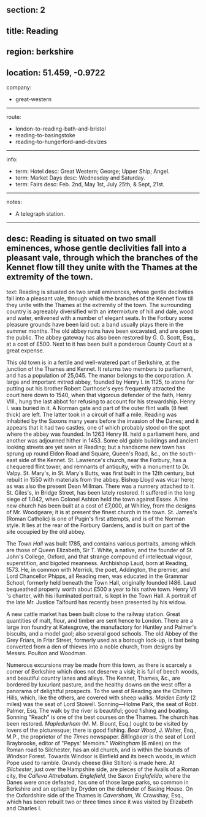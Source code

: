 section: 2
----
title: Reading
----
region: berkshire
----
location: 51.459, -0.9722
----
company:
- great-western
----
route:
- london-to-reading-bath-and-bristol
- reading-to-basingstoke
- reading-to-hungerford-and-devizes
----
info:
- term: Hotel
  desc: Great Western; George; Upper Ship;
  Angel.
- term: Market Days
  desc: Wednesday and Saturday.
- term: Fairs
  desc: Feb. 2nd, May 1st, July 25th, & Sept, 21st.
----
notes:
- A telegraph station.
----
desc: Reading is situated on two small eminences, whose gentle declivities fall into a pleasant vale, through which the branches of the Kennet flow till they unite with the Thames at the extremity of the town.
----
text: Reading is situated on two small eminences, whose gentle declivities fall into a pleasant vale, through which the branches of the Kennet flow till they unite with the Thames at the extremity of the town. The surrounding country is agreeably diversified with an intermixture of hill and dale, wood and water, enlivened with a number of elegant seats. In the Forbury some pleasure grounds have been laid out: a band usually plays there in the summer months. The old abbey ruins have been excavated, and are open to the public. The abbey gateway has also been restored by G. G. Scott, Esq., at a cost of £500. Next to it has been built a ponderous County Court at a great expense.

This old town is in a fertile and well-watered part of Berkshire, at the junction of the Thames and Kennet. It returns two members to parliament, and has a population of 25,045. The manor belongs to the corporation. A large and important mitred abbey, founded by Henry I. in 1125, to atone for putting out his brother Robert Curthose's eyes frequently attracted the court here down to 1540, when that vigorous defender of the faith, Henry VIII., hung the last abbot for refusing to account for his stewardship. Henry I. was buried in it. A Norman gate and part of the outer flint walls (8 feet thick) are left. The latter took in a circuit of half a mile. Reading was inhabited by the Saxons many years before the invasion of the Danes; and it appears that it had two castles, one of which probably stood on the spot where the abbey was founded. In 1263 Henry III. held a parliament here, and another was adjourned hither in 1453. Some old gable buildings and ancient looking streets are yet seen at Reading; but a handsome new town has sprung up round Eldon Road and Square, Queen's Road, &c., on the south-east side of the Kennet. St. Lawrence's church, near the Forbury, has a chequered flint tower, and remnants of antiquity, with a monument to Dr. Valpy. St. Mary's, in St. Mary's Butts, was first built in the 12th century, but rebuilt in 1550 with materials from the abbey. Bishop Lloyd was vicar hero; as was also the present Dean Millman. There was a nunnery attached to it. St. Giles's, in Bridge Street, has been lately restored. It suffered in the long siege of 1.042, when Colonel Ashton held the town against Essex. A line new church has been built at a cost of £7,000, at Whitley, from the designs of Mr. Woodgeare; it is at present the finest church in the town. St. James's (Roman Catholic) is one of Pugin's first attempts, and is of the Norman style. It lies at the rear of the Forbury Gardens, and is built on part of the site occupied by the old abbey.

The *Town Hall* was built 1785, and contains various portraits, among which are those of Queen Elizabeth, Sir T. White, a native, and the founder of St. John's College, Oxford, and that strange compound of intellectual vigour, superstition, and bigoted meanness. Archbishop Laud, born at Reading, 1573. He, in common with Merrick, the poet, Addington, the premier, and Lord Chancellor Phipps, all Reading men, was educated in the Grammar School, formerly held beneath the Town Hall, originally founded I486. Laud bequeathed property worth about £500 a year to his native town. Henry VII 's charter, with his illuminated portrait, is kept in the Town Hall. A portrait of the late Mr. Justice Talfourd has recently been presented by his widow.

A new cattle market has been built close to the railway station. Great quantities of malt, flour, and timber are sent hence to London. There are a large iron foundry at Katesgrove, the manufactory for Huntley and Palmer's biscuits, and a model gaol; also several good schools. The old Abbey of the Grey Friars, in Friar Street, formerly used as a borough lock-up, is fast being converted from a den of thieves into a noble church, from designs by Messrs. Poulton and Woodman.

Numerous excursions may be made from this town, as there is scarcely a corner of Berkshire which does not deserve a visit; it is full of beech woods, and beautiful country lanes and alleys. The Kennet, Thames, &c., are bordered by luxuriant pasture, and the healthy downs on the west offer a panorama of delightful prospects. To the west of Reading are the Chiltern Hills, which, like the others, are covered with sheep walks. *Maiden Early* (2 miles) was the seat of Lord Stowell. Sonning—Holme Park, the seat of Robt. Palmer, Esq. The walk by the river is beautiful; good fishing and boating. Sonning "Reach" is one of the best courses on the Thames. The church has been restored. *Mapledurham* (M. M. Blount, Esq.) ought to be visited by lovers of the picturesque; there is good fishing. *Bear Wood*, J. Walter, Esq., M.P., the proprietor of the <cite>Times</cite> newspaper. *Billingbear* is the seat of Lord Braybrooke, editor of "Pepys' Memoirs." *Wokingham* (6 miles) on the Roman road to Silchester, has an old church, and is within the bounds of Windsor Forest. Towards Windsor is Binfield and its beech woods, in which Pope used to ramble. Grundy cheese (like Stilton) is made here. At *Silchester*, just over the Hampshire side, are pieces of the Avails of a Roman city, the *Calleva Attrebatum*. *Englefield*, the Saxon *Englafelda*, where the Danes were once defeated, has one of those large parks, so common in Berkshire and an epitaph by Dryden on the defender of Basing House. On the Oxfordshire side of the Thames is *Caversham*, W. Crawshay, Esq., which has been rebuilt two or three times since it was visited by Elizabeth and Charles I.
